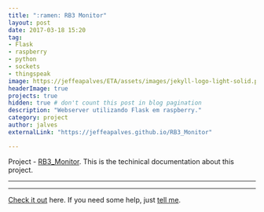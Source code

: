 ```yaml
---
title: ":ramen: RB3 Monitor"
layout: post
date: 2017-03-18 15:20
tag:    
- Flask
- raspberry
- python
- sockets
- thingspeak
image: https://jeffeapalves/ETA/assets/images/jekyll-logo-light-solid.png
headerImage: true
projects: true
hidden: true # don't count this post in blog pagination
description: "Webserver utilizando Flask em raspberry."
category: project
author: jalves
externalLink: "https://jeffeapalves.github.io/RB3_Monitor"

---
```


Project - [RB3_Monitor](https://jeffeapalves.github.io/RB3_Monitor/). This is the techinical documentation about this project.

---

---

[Check it out](https://jeffeapalves.github.io/RB3_Monitor/) here.
If you need some help, just [tell me](http://github.com/jeffeapalves/RB3_Monitor/issues).
